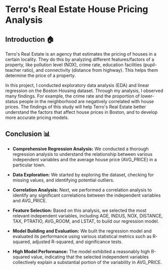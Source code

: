 # Terro's Real Estate House Pricing Analysis

## Introduction 🏠

Terro's Real Estate is an agency that estimates the pricing of houses in a certain locality. They do this by analyzing different features/factors of a property, like pollution level (NOX), crime rate, education facilities (pupil-teacher ratio), and connectivity (distance from highway). This helps them determine the price of a property.

In this project, I conducted exploratory data analysis (EDA) and linear regression on the Boston Housing dataset. Through my analysis, I observed many findings. For example, the crime rate and the proportion of lower-status people in the neighborhood are negatively correlated with house prices. The findings of this study will help Terro's Real Estate better understand the factors that affect house prices in Boston, and to develop more accurate pricing models.

## Conclusion 📊

- **Comprehensive Regression Analysis:** We conducted a thorough regression analysis to understand the relationship between various independent variables and the average house price (AVG_PRICE) in a particular town.

- **Data Exploration:** We started by exploring the dataset, checking for missing values, and identifying potential outliers.

- **Correlation Analysis:** Next, we performed a correlation analysis to identify any significant correlations between the independent variables and AVG_PRICE.

- **Feature Selection:** Based on this analysis, we selected the most relevant independent variables, including AGE, INDUS, NOX, DISTANCE, TAX, PTRATIO, AVG_ROOM, and LSTAT, to build our regression model.

- **Model Building and Evaluation:** We built the regression model and evaluated its performance using various statistical metrics such as R-squared, adjusted R-squared, and significance tests. 

- **High Model Performance:** The model exhibited a reasonably high R-squared value, indicating that the selected independent variables collectively explain a substantial portion of the variability in AVG_PRICE.

